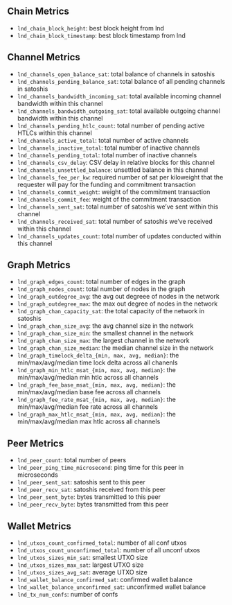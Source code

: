 ## Chain Metrics
* `lnd_chain_block_height`: best block height from lnd
* `lnd_chain_block_timestamp`: best block timestamp from lnd

## Channel Metrics
* `lnd_channels_open_balance_sat`: total balance of channels in satoshis
* `lnd_channels_pending_balance_sat`: total balance of all pending channels in satoshis
* `lnd_channels_bandwidth_incoming_sat`: total available incoming channel bandwidth within this channel
* `lnd_channels_bandwidth_outgoing_sat`: total available outgoing channel bandwidth within this channel
* `lnd_channels_pending_htlc_count`: total number of pending active HTLCs within this channel
* `lnd_channels_active_total`: total number of active channels
* `lnd_channels_inactive_total`: total number of inactive channels
* `lnd_channels_pending_total`: total number of inactive channels
* `lnd_channels_csv_delay`: CSV delay in relative blocks for this channel
* `lnd_channels_unsettled_balance`: unsettled balance in this channel
* `lnd_channels_fee_per_kw`: required number of sat per kiloweight that the requester will pay for the funding and commitment transaction
* `lnd_channels_commit_weight`: weight of the commitment transaction
* `lnd_channels_commit_fee`: weight of the commitment transaction
* `lnd_channels_sent_sat`: total number of satoshis we’ve sent within this channel
* `lnd_channels_received_sat`: total number of satoshis we’ve received within this channel
* `lnd_channels_updates_count`: total number of updates conducted within this channel
  
## Graph Metrics
* `lnd_graph_edges_count`: total number of edges in the graph
* `lnd_graph_nodes_count`: total number of nodes in the graph
* `lnd_graph_outdegree_avg`: the avg out degreee of nodes in the network
* `lnd_graph_outdegree_max`: the max out degree of nodes in the network
* `lnd_graph_chan_capacity_sat`: the total capacity of the network in satoshis
* `lnd_graph_chan_size_avg`: the avg channel size in the network
* `lnd_graph_chan_size_min`: the smallest channel in the network
* `lnd_graph_chan_size_max`: the largest channel in the network
* `lnd_graph_chan_size_median`: the median channel size in the network
* `lnd_graph_timelock_delta_{min, max, avg, median}`: the min/max/avg/median time lock delta across all chanenls
* `lnd_graph_min_htlc_msat_{min, max, avg, median}`: the min/max/avg/median min htlc across all channels
* `lnd_graph_fee_base_msat_{min, max, avg, median}`: the min/max/avg/median base fee across all channels
* `lnd_graph_fee_rate_msat_{min, max, avg, median}`: the min/max/avg/median fee rate across all channels
* `lnd_graph_max_htlc_msat_{min, max, avg, median}`: the min/max/avg/median max htlc across all channels
 
## Peer Metrics
* `lnd_peer_count`: total number of peers
* `lnd_peer_ping_time_microsecond`: ping time for this peer in microseconds
* `lnd_peer_sent_sat`: satoshis sent to this peer
* `lnd_peer_recv_sat`: satoshis received from this peer
* `lnd_peer_sent_byte`: bytes transmitted to this peer
* `lnd_peer_recv_byte`: bytes transmitted from this peer
  
  
## Wallet Metrics
* `lnd_utxos_count_confirmed_total`: number of all conf utxos
* `lnd_utxos_count_unconfirmed_total`: number of all unconf utxos
* `lnd_utxos_sizes_min_sat`: smallest UTXO size
* `lnd_utxos_sizes_max_sat`: largest UTXO size
* `lnd_utxos_sizes_avg_sat`: average UTXO size
* `lnd_wallet_balance_confirmed_sat`: confirmed wallet balance
* `lnd_wallet_balance_unconfirmed_sat`: unconfirmed wallet balance
* `lnd_tx_num_confs`: number of confs
